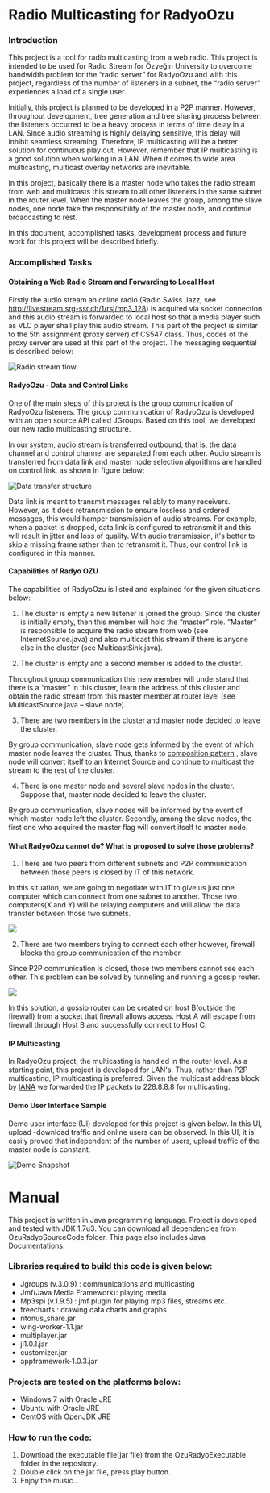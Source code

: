 Radio Multicasting for RadyoOzu
=================

### Introduction

This project is a tool for radio multicasting from a web radio. This project is intended to be used for 
Radio Stream for Özyeğin University to overcome bandwidth problem for the “radio server” for RadyoOzu and with
this project, regardless of the number of listeners in a subnet, the “radio server” experiences a load of a 
single user.

Initially, this project is planned to be developed in a P2P manner. However, throughout development, 
tree generation and tree sharing process between the listeners occurred to be a heavy process in terms of 
time delay in a LAN. Since audio streaming is highly delaying sensitive, this delay will inhibit seamless streaming. 
Therefore, IP multicasting will be a better solution for continuous play out. However, remember that IP multicasting 
is a good solution when working in a LAN. When it comes to wide area multicasting, multicast overlay networks are 
inevitable.

In this project, basically there is a master node who takes the radio stream from web and multicasts this stream 
to all other listeners in the same subnet in the router level. When the master node leaves the group, among the 
slave nodes, one node take the responsibility of the master node, and continue broadcasting to rest.

In this document, accomplished tasks, development process and future work for this project will be described briefly.

### Accomplished Tasks


#### Obtaining a Web Radio Stream and Forwarding to Local Host

Firstly the audio stream an online radio 
(Radio Swiss Jazz, see http://livestream.srg-ssr.ch/1/rsj/mp3_128) is acquired via socket connection 
and this audio stream is forwarded to local host so that a media player such as VLC player shall 
play this audio stream. This part of the project is similar to the 5th assignment (proxy server) of CS547 class. 
Thus, codes of the proxy server are used at this part of the project. The messaging sequential is described below:

![Radio stream flow](ozu-radio-data-flow.png)

#### RadyoOzu - Data and Control Links

One of the main steps of this project is the group communication of RadyoOzu listeners. 
The group communication of RadyoOzu is developed with an open source API called JGroups. Based on this tool, 
we developed our new radio multicasting structure.

In our system, audio stream is transferred outbound, that is, the data channel and control channel are separated 
from each other. Audio stream is transferred from data link and master node selection algorithms are handled 
on control link, as shown in figure below:

![Data transfer structure](data-transfer-structure.png)

Data link is meant to transmit messages reliably to many receivers. However, as it does retransmission to 
ensure lossless and ordered messages, this would hamper transmission of audio streams. For example, when a 
packet is dropped, data link is configured to retransmit it and this will result in jitter and loss of quality. 
With audio transmission, it's better to skip a missing frame rather than to retransmit it. Thus, our control 
link is configured in this manner.

#### Capabilities of Radyo OZU

The capabilities of RadyoOzu is listed and explained for the given situations below:

1. The cluster is empty a new listener is joined the group.
Since the cluster is initially empty, then this member will hold the “master” role.
“Master” is responsible to acquire the radio stream from web (see InternetSource.java) and 
also multicast this stream if there is anyone else in the cluster (see MulticastSink.java).

2. The cluster is empty and a second member is added to the cluster.

Throughout group communication this new member will understand that there is a “master” in this cluster, 
learn the address of this cluster and obtain the radio stream from this master member at router level 
(see MulticastSource.java – slave node).

3. There are two members in the cluster and master node decided to leave the cluster.

By group communication, slave node gets informed by the event of which master node leaves the cluster. 
Thus, thanks to [composition pattern](http://en.wikipedia.org/wiki/Composite_pattern) , slave node will convert 
itself to an Internet Source and continue to multicast the stream to the rest of the cluster.

4. There is one master node and several slave nodes in the cluster. Suppose that, master node decided 
to leave the cluster.

By group communication, slave nodes will be informed by the event of which master node left the cluster. 
Secondly, among the slave nodes, the first one who acquired the master flag will convert itself to master node.

#### What RadyoOzu cannot do? What is proposed to solve those problems?

1. There are two peers from different subnets and P2P communication between those peers is closed by 
IT of this network.

In this situation, we are going to negotiate with IT to give us just one computer which can connect from 
one subnet to another. Those two computers(X and Y) will be relaying computers and will allow the data transfer 
between those two subnets.

![](img1.png)

2. There are two members trying to connect each other however, firewall blocks the group communication of the member.

Since P2P communication is closed, those two members cannot see each other. This problem can be solved by tunneling 
and running a gossip router.

![](gossip-route.png)

In this solution, a gossip router can be created on host B(outside the firewall) from a socket that firewall allows 
access. Host A will escape from firewall through Host B and successfully connect to Host C.

#### IP Multicasting

In RadyoOzu project, the multicasting is handled in the router level. As a starting point, this project is developed 
for LAN's. Thus, rather than P2P multicasting, IP multicasting is preferred. Given the multicast address block by 
[IANA](http://www.iana.org/assignments/ipv4-address-space/ipv4-address-space.xml) we forwarded the IP packets 
to 228.8.8.8 for multicasting.

#### Demo User Interface Sample

Demo user interface (UI) developed for this project is given below. In this UI, upload -download traffic and 
online users can be observed. In this UI, it is easily proved that independent of the number of users, upload 
traffic of the master node is constant.

![Demo Snapshot](demo-snapshot.png)

Manual
======

This project is written in Java programming language. Project is developed and tested with JDK 1.7u3. 
You can download all dependencies from OzuRadyoSourceCode folder. This page also includes Java Documentations.

### Libraries required to build this code is given below:

* Jgroups (v.3.0.9) : communications and multicasting
* Jmf(Java Media Framework): playing media
* Mp3spi (v.1.9.5) : jmf plugin for playing mp3 files, streams etc.
* freecharts : drawing data charts and graphs
* ritonus_share.jar
* wing-worker-1.1.jar
* multiplayer.jar
* jl1.0.1.jar
* customizer.jar
* appframework-1.0.3.jar

### Projects are tested on the platforms below:

* Windows 7 with Oracle JRE
* Ubuntu with Oracle JRE
* CentOS with OpenJDK JRE

### How to run the code:

1. Download the executable file(jar file) from the OzuRadyoExecutable folder in the repository.
2. Double click on the jar file, press play button.
3. Enjoy the music...

